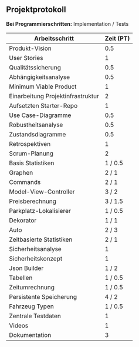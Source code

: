 
## Projektprotokoll

**Bei Programmierschritten:** Implementation / Tests

| Arbeitsschritt                    | Zeit (PT) |
|-----------------------------------|-----------|
| Produkt-Vision                    | 0.5       |
| User Stories                      | 1         |
| Qualitätssicherung                | 0.5       |
| Abhängigkeitsanalyse              | 0.5       |
| Minimum Viable Product            | 1         |
| Einarbeitung Projektinfrastruktur | 2         |
| Aufsetzten Starter-Repo           | 1         |
| Use Case-Diagramme                | 0.5       |
| Robustheitsanalyse                | 0.5       |
| Zustandsdiagramme                 | 0.5       |
| Retrospektiven                    | 1         |
| Scrum-Planung                     | 2         |
| Basis Statistiken                 | 1 / 0.5   |
| Graphen                           | 2 / 1     |
| Commands                          | 2 / 1     |
| Model-View-Controller             | 3 / 2     |
| Preisberechnung                   | 3 / 1.5   |
| Parkplatz-Lokalisierer            | 1 / 0.5   |
| Dekorator                         | 1 / 1     |
| Auto                              | 2 / 3     |
| Zeitbasierte Statistiken          | 2 / 1     |
| Sicherheitsanalyse                | 1         |
| Sicherheitskonzept                | 1         |
| Json Builder                      | 1 / 2     |
| Tabellen                          | 1 / 0.5   |
| Zeitumrechnung                    | 1 / 0.5   |
| Persistente Speicherung           | 4 / 2     |
| Fahrzeug Typen                    | 1 / 0.5   |
| Zentrale Testdaten                | 1         |
| Videos                            | 1         |
| Dokumentation                     | 3         |
